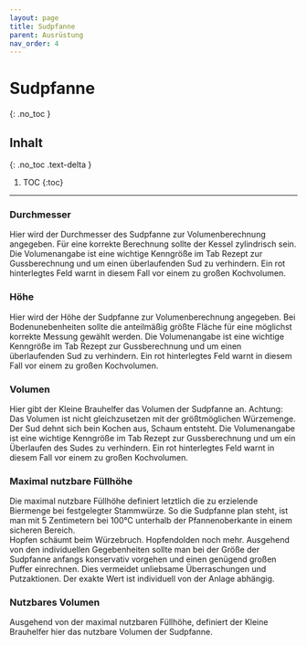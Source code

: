 ```yaml
---
layout: page
title: Sudpfanne
parent: Ausrüstung
nav_order: 4
---
```


# Sudpfanne
{: .no_toc }

## Inhalt
{: .no_toc .text-delta }

1. TOC
{:toc}

---

### Durchmesser
Hier wird der Durchmesser des Sudpfanne zur Volumenberechnung angegeben.
Für eine korrekte Berechnung sollte der Kessel zylindrisch sein.  
Die Volumenangabe ist eine wichtige Kenngröße im Tab Rezept zur Gussberechnung und um einen überlaufenden Sud zu verhindern. Ein rot hinterlegtes Feld warnt in diesem Fall vor einem zu großen Kochvolumen.

### Höhe
Hier wird der Höhe der Sudpfanne zur Volumenberechnung angegeben.
Bei Bodenunebenheiten sollte die anteilmäßig größte Fläche für eine möglichst korrekte Messung gewählt werden.
Die Volumenangabe ist eine wichtige Kenngröße im Tab Rezept zur Gussberechnung und um einen überlaufenden Sud zu verhindern. Ein rot hinterlegtes Feld warnt in diesem Fall vor einem zu großen Kochvolumen.

### Volumen
Hier gibt der Kleine Brauhelfer das Volumen der Sudpfanne an. 
Achtung: Das Volumen ist nicht gleichzusetzen mit der größtmöglichen Würzemenge. Der Sud dehnt sich bein Kochen aus, Schaum entsteht.
Die Volumenangabe ist eine wichtige Kenngröße im Tab Rezept zur Gussberechnung und um ein Überlaufen des Sudes zu verhindern. Ein rot hinterlegtes Feld warnt in diesem Fall vor einem zu großen Kochvolumen.

### Maximal nutzbare Füllhöhe
Die maximal nutzbare Füllhöhe definiert letztlich die zu erzielende Biermenge bei festgelegter Stammwürze.
So die Sudpfanne plan steht, ist man mit 5 Zentimetern bei 100°C unterhalb der Pfannenoberkante in einem sicheren Bereich.  
Hopfen schäumt beim Würzebruch. Hopfendolden noch mehr. Ausgehend von den individuellen Gegebenheiten sollte man bei der Größe der Sudpfanne anfangs konservativ vorgehen und einen genügend großen Puffer einrechnen. Dies vermeidet unliebsame Überraschungen und Putzaktionen. Der exakte Wert ist individuell von der Anlage abhängig.

### Nutzbares Volumen
Ausgehend von der maximal nutzbaren Füllhöhe, definiert der Kleine Brauhelfer hier das nutzbare Volumen der Sudpfanne.
